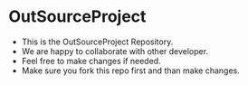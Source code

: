 # OutSourceProject

- This is the OutSourceProject Repository.
- We are happy to collaborate with other developer.
- Feel free to make changes if needed.
- Make sure you fork this repo first and than make changes.
